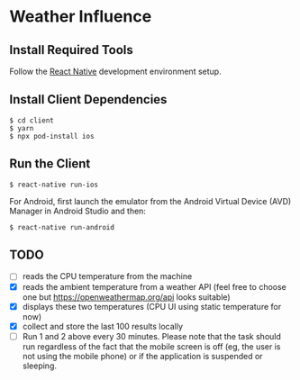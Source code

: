 # Weather Influence

## Install Required Tools

Follow the [React Native](https://reactnative.dev/docs/environment-setup) development environment setup.

## Install Client Dependencies

```
$ cd client
$ yarn
$ npx pod-install ios
```

## Run the Client

```
$ react-native run-ios
```

For Android, first launch the emulator from the Android Virtual Device (AVD) Manager in Android Studio and then:

```
$ react-native run-android
```

## TODO

- [ ] reads the CPU temperature from the machine
- [x] reads the ambient temperature from a weather API (feel free to choose one but https://openweathermap.org/api looks suitable)
- [x] displays these two temperatures (CPU UI using static temperature for now)
- [x] collect and store the last 100 results locally
- [ ] Run 1 and 2 above every 30 minutes. Please note that the task should run regardless of
      the fact that the mobile screen is off (eg, the user is not using the mobile phone) or if the application is suspended or sleeping.
